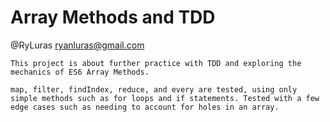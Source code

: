 # Array Methods and TDD

@RyLuras ryanluras@gmail.com


    This project is about further practice with TDD and exploring the mechanics of ES6 Array Methods.

    map, filter, findIndex, reduce, and every are tested, using only simple methods such as for loops and if statements. Tested with a few edge cases such as needing to account for holes in an array.
